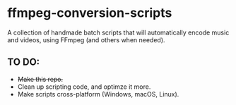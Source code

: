 # ffmpeg-conversion-scripts
A collection of handmade batch scripts that will automatically encode music and videos, using FFmpeg (and others when needed).


## **TO DO:**

- ~~Make this repo.~~
- Clean up scripting code, and optimze it more.
- Make scripts cross-platform (Windows, macOS, Linux).

